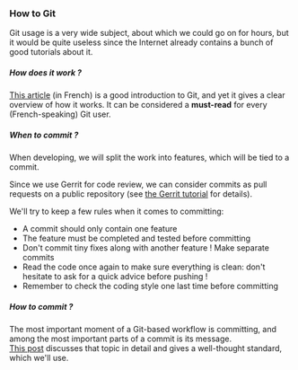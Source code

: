 ### How to Git

Git usage is a very wide subject, about which we could go on for hours, but it would be quite useless since the Internet already contains a bunch of good tutorials about it.

##### How does it work ?
[This article](https://www.miximum.fr/blog/enfin-comprendre-git/) (in French) is a good introduction to Git, and yet it gives a clear overview of how it works. It can be considered a **must-read** for every (French-speaking) Git user.

##### When to commit ?
When developing, we will split the work into features, which will be tied to a commit.

Since we use Gerrit for code review, we can consider commits as pull requests on a public repository (see [the Gerrit tutorial](http://doc.slyris.eu/dev/howtogerrit.html "Gerrit basics and rules") for details).

We'll try to keep a few rules when it comes to committing:

* A commit should only contain one feature
* The feature must be completed and tested before committing
* Don't commit tiny fixes along with another feature ! Make separate commits
* Read the code once again to make sure everything is clean: don't hesitate to ask for a quick advice before pushing !
* Remember to check the coding style one last time before committing

##### How to commit ?
The most important moment of a Git-based workflow is committing, and among the most important parts of a commit is its message.<br>
[This post](https://chris.beams.io/posts/git-commit/) discusses that topic in detail and gives a well-thought standard, which we'll use.